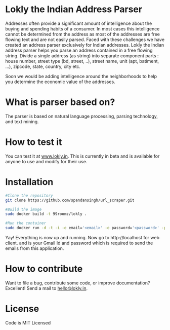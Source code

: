 # Lokly the Indian Address Parser 

Addresses often provide a significant amount of intelligence about the buying and spending habits of a consumer.  In most cases this intelligence cannot be determined from the address as most of the addresses are free flowing text and are not easily parsed.  Faced with these challenges we have created an address parser exclusively for Indian addresses. Lokly the Indian address parser helps you parse an address contained in a free flowing string.  Divide a single address (as string) into separate component parts : house number, street type (bd, street, ..), street name, unit (apt, batiment, ...), zipcode, state, country, city etc. 

Soon we would be adding intelligence around the neighborhoods to help you determine the economic value of the addresses. 

# What is parser based on?  

The parser is based on natural language processing, parsing technology, and text mining. 

# How to test it 

You can test it at www.lokly.in.   This is currently in beta and is available for anyone to use and modify for their use. 

# Installation 

```bash
#Clone the repository
git clone https://github.com/spandansingh/url_scraper.git
```

```bash
#Build the image
sudo docker build -t 99roomz/lokly .
```

```bash
#Run the container
sudo docker run -d -t -i -e email='<email>' -e password='<password>' -p 80:80 --name lokly 99roomz/lokly
```

Yay! Everything is now up and running. Now go to http://localhost for web client. 
<email> and <password> is your Gmail Id and password which is required to send the emails from this application.

# How to contribute 

Want to file a bug, contribute some code, or improve documentation? Excellent! Send a mail to hello@lokly.in. 

# License 

Code is MIT Licensed
